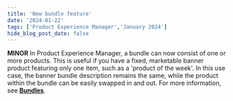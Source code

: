 ```yaml
---
title: 'New bundle feature'
date: '2024-01-22'
tags: ['Product Experience Manager','January 2024']
hide_blog_post_date: false
---
```

**MINOR** In Product Experience Manager, a bundle can now consist of one or more products. This is useful if you have a fixed, marketable banner product featuring only one item, such as a 'product of the week'. In this use case, the banner bundle description remains the same, while the product within the bundle can be easily swapped in and out. For more information, see **[Bundles](https://elasticpath.dev/docs/pxm/products/pxm-bundles/pxm-bundles)**.
